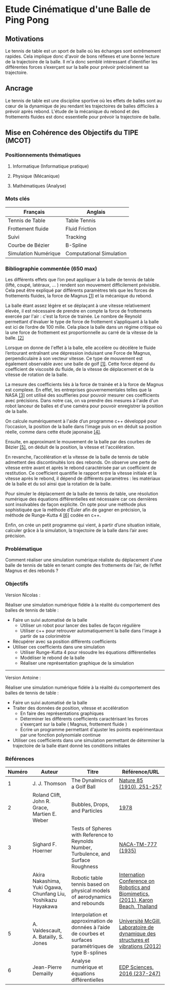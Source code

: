 # Etude Cinématique d'une Balle de Ping Pong

## Motivations

Le tennis de table est un sport de balle où les échanges sont extrêmement rapides. Cela implique donc d'avoir de bons réflexes et une bonne lecture de la trajectoire de la balle. Il m'a donc semblé intéressant d'identifier les différentes forces s’exerçant sur la balle pour prévoir précisément sa trajectoire.

## Ancrage

Le tennis de table est une discipline sportive où les effets de balles sont au cœur de la dynamique de jeu rendant les trajectoires de balles difficiles à prévoir après rebond. L'étude de la mécanique du rebond et des frottements fluides est donc essentielle pour prévoir la trajectoire de balle.

## Mise en Cohérence des Objectifs du TIPE (MCOT)

### Positionnements thématiques

1. Informatique (Informatique pratique)

2. Physique (Mécanique)

3. Mathématiques (Analyse)

### Mots clés

| Français             | Anglais                  |
| -------------------- | ------------------------ |
| Tennis de Table      | Table Tennis             |
| Frottement fluide    | Fluid Friction           |
| Suivi                | Tracking                 |
| Courbe de Bézier     | B-Spline                 |
| Simulation Numérique | Computational Simulation |


### Bibliographie commentée (650 max)

Les différents effets que l’on peut appliquer à la balle de tennis de table (lifté, coupé, latéraux, … ) rendent son mouvement difficilement prévisible. Cela peut être expliqué par différents paramètres tels que les forces de frottements fluides, la force de Magnus [[1]](#Références) et la mécanique du rebond.

La balle étant assez légère et se déplaçant à une vitesse relativement élevée, il est nécessaire de prendre en compte la force de frottements exercée par l'air : c'est la force de trainée. Le nombre de Reynold permettant d'évaluer le type de force de frottement s’appliquant à la balle est ici de l’ordre de 100 mille. Cela place la balle dans un régime critique où la une force de frottement est proportionnelle au carré de la vitesse de la balle. [[2]](#Références)

Lorsque on donne de l'effet à la balle, elle accélère ou décélère le fluide l’entourant entraînant une dépression induisant une Force de Magnus, perpendiculaire à son vecteur vitesse. Ce type de mouvement est également observable avec une balle de golf [[1]](#Références). Cette force dépend du coefficient de viscosité du fluide, de la vitesse de déplacement et de la vitesse de rotation de la balle.

La mesure des coefficients liés à la force de trainée et à la force de Magnus est complexe. En effet, les entreprises gouvernementales telles que la NASA [[3]](#Références) ont utilisé des souffleries pour pouvoir mesurer ces coefficients avec précisions. Dans notre cas, on va prendre des mesures à l'aide d'un robot lanceur de balles et d'une caméra pour pouvoir enregistrer la position de la balle.

On calcule numériquement à l'aide d’un programme c++ développé pour l’occasion, la position de la balle dans l’image puis on en déduit sa position réelle, comme dans cette étude japonaise [[4]](#Références).

Ensuite, en approximant le mouvement de la balle par des courbes de Bézier [[5]](#Références), on déduit de la position, la vitesse et l'accélération.

En revanche, l’accélération et la vitesse de la balle de tennis de table admettent des discontinuités lors des rebonds. On observe une perte de vitesse entre avant et après le rebond caractérisée par un coefficient de restitution. Ce coefficient quantifie le rapport entre la vitesse initiale et la vitesse après le rebond, il dépend de différents paramètres : les matériaux de la balle et du sol ainsi que la rotation de la balle.

Pour simuler le déplacement de la balle de tennis de table, une résolution numérique des équations différentielles est nécessaire car ces dernières sont insolvables de façon explicite. On opte pour une méthode plus sophistiquée que la méthode d’Euler afin de gagner en précision, la méthode de Runge-Kutta 4 [[6]](#Références) codée en c++.

Enfin, on crée un petit programme qui vient, à partir d’une situation initiale, calculer grâce à la simulation, la trajectoire de la balle dans l’air avec précision.

### Problématique

Comment réaliser une simulation numérique réaliste du déplacement d'une balle de tennis de table en tenant compte des frottements de l’air, de l’effet Magnus et des rebonds ?

### Objectifs

Version Nicolas :

Réaliser une simulation numérique fidèle à la réalité du comportement des balles de tennis de table :
- Faire un suivi automatisé de la balle
  - Utiliser un robot pour lancer des balles de façon régulière
  - Utiliser c++ pour retrouver automatiquement la balle dans l'image à partir de sa colorimétrie
- Récupérer avec sa position différents coefficients
- Utiliser ces coefficients dans une simulation
  - Utiliser Runge-Kutta 4 pour résoudre les équations différentielles
  - Modéliser le rebond de la balle
  - Réaliser une représentation graphique de la simulation
---
Version Antoine :

Réaliser une simulation numérique fidèle à la réalité du comportement des balles de tennis de table :
- Faire un suivi automatisé de la balle
- Traiter des données de position, vitesse et accélération
  - En faire des représentations graphiques
  - Déterminer les différents coefficients caractérisant les forces s'exerçant sur la balle ( Magnus, frottement fluide )
  - Écrire un programme permettant d'ajuster les pointts expérimentaux par une fonction polynomiale continue
- Utiliser ces coefficients dans une simulation permettant de déterminer la trajectoire de la balle étant donné les conditions initiales


### Références
|Numéro|Auteur|Titre|Référence/URL|
|---|---|---|---|
|1|J. J. Thomson|The Dynalmics of a Golf Ball|[Nature 85 (1910), 251-257](sources/The-dynamics-of-a-golf-ball.pdf)|
|2|Roland Clift, John R. Grace, Martien E. Weber|Bubbles, Drops, and Particles|[1978](sources/Bubbles-drops-and-particles.epub)|
|3|Sighard F. Hoerner|Tests of Spheres with Reference to Reynolds Number, Turbulence, and Surface Roughness|[NACA-TM-777 (1935)](sources/NACA-test-of-spheres-with-reference-to-reynolds-number-turbulence-and-surface-roughness.pdf)|
|4|Akira Nakashima, Yuki Ogawa, Chunfang Liu, Yoshikazu Hayakawa|Robotic table tennis based on physical models of aerodynamics and rebounds|[Internation Conference on Robotics and Biomimetics, (2011), Karon Beach, Thailand](sources/Robotic-Table-Tennis-based-on-Physical-Models-of-Aerodynamics-and-Rebounds.pdf)|
|5|A. Valdescault, A. Batailly, S. Jones|Interpolation et approximation de données à l’aide de courbes et surfaces paramétriques de type B-splines|[Université McGill, Laboratoire de dynamique des structures et vibrations (2012)](sources/Splines-3D.pdf)|
|6|Jean-Pierre Demailly|Analyse numérique et équations différentielles|[EDP Sciences, 2016 (237-247)](sources/Analyse-numérique-et-équations-différentielles-Jean-Pierre-DEMAILLY.pdf)|
